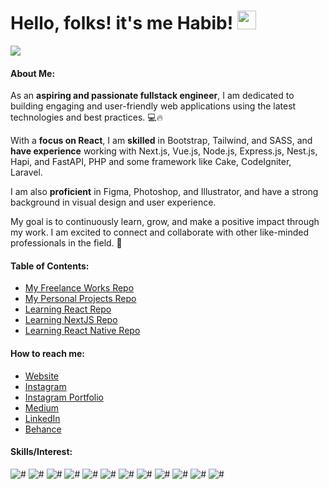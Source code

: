 # Hello, folks! it's me Habib! <img src="https://raw.githubusercontent.com/MartinHeinz/MartinHeinz/master/wave.gif" width="30px">

![](https://media-exp1.licdn.com/dms/image/C5616AQGT4yJtWdiMfg/profile-displaybackgroundimage-shrink_350_1400/0/1631298103462?e=1646265600&v=beta&t=CHOf0bL_5-vtX6DeseJgpiAG9riKIiSNLRPUM_geb6k)

#### About Me:

As an **aspiring and passionate fullstack engineer**, I am dedicated to building engaging and user-friendly web applications using the latest technologies and best practices. 💻🔥

With a **focus on React**, I am **skilled** in Bootstrap, Tailwind, and SASS, and **have experience** working with Next.js, Vue.js, Node.js, Express.js, Nest.js, Hapi, and FastAPI, PHP and some framework like Cake, CodeIgniter, Laravel.

I am also **proficient** in Figma, Photoshop, and Illustrator, and have a strong background in visual design and user experience.

My goal is to continuously learn, grow, and make a positive impact through my work. I am excited to connect and collaborate with other like-minded professionals in the field. 🌲

#### Table of Contents:
- [My Freelance Works Repo](https://github.com/search?q=user%3Ahabibubaa+freelance)
- [My Personal Projects Repo](https://github.com/search?q=user%3Ahabibubaa+projects)
- [Learning React Repo](https://github.com/search?q=user%3Ahabibubaa+learn-react)
- [Learning NextJS Repo](https://github.com/search?q=user%3Ahabibubaa+learn-nextjs)
- [Learning React Native Repo](https://github.com/search?q=user%3Ahabibubaa+learn-reactnative)

#### How to reach me:
 - [Website](https://s-absen.goes2nobel.com/)
 - [Instagram](https://www.instagram.com/habibubaa/)
 - [Instagram Portfolio](https://www.instagram.com/habib_designs/)
 - [Medium](https://medium.com/@habibubaa)
 - [LinkedIn](https://www.linkedin.com/in/habiburrahman-b8ba68175/)
 - [Behance](https://www.behance.net/habiburrahman257/)

#### Skills/Interest:
![#](https://img.shields.io/badge/OS-Windows-informational?style=flat&logo=Windows&logoColor=white&color=0078D6)
![#](https://img.shields.io/badge/Editor-VS_Code-informational?style=flat&logo=visualstudiocode&logoColor=white&color=007ACC)
![#](https://img.shields.io/badge/Code-JavaScript-informational?style=flat&logo=JavaScript&logoColor=white&color=F7DF1E)
![#](https://img.shields.io/badge/Code-Python-informational?style=flat&logo=Python&logoColor=white&color=3776AB)
![#](https://img.shields.io/badge/Code-PHP-informational?style=flat&logo=PHP&logoColor=white&color=777BB4)
![#](https://img.shields.io/badge/BackEnd-CodeIgniter-informational?style=flat&logo=CodeIgniter&logoColor=white&color=EF4223)
![#](https://img.shields.io/badge/BackEnd-FastAPI-informational?style=flat&logo=FastAPI&logoColor=white&color=009688)
![#](https://img.shields.io/badge/FrontEnd-Vue-informational?style=flat&logo=vuedotjs&logoColor=white&color=4FC08D)
![#](https://img.shields.io/badge/FrontEnd-Bootstrap-informational?style=flat&logo=Bootstrap&logoColor=white&color=7952B3)
![#](https://img.shields.io/badge/Design-Adobe_Illustrator-informational?style=flat&logo=adobeillustrator&logoColor=white&color=FF9A00)
![#](https://img.shields.io/badge/Design-Adobe_Photoshop-informational?style=flat&logo=adobephotoshop&logoColor=white&color=31A8FF)
![#](https://img.shields.io/badge/Design-Figma-informational?style=flat&logo=Figma&logoColor=white&color=F24E1E)
